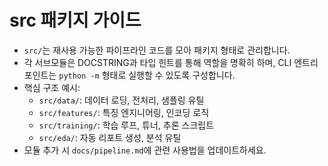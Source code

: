 # src 패키지 가이드

- `src/`는 재사용 가능한 파이프라인 코드를 모아 패키지 형태로 관리합니다.
- 각 서브모듈은 DOCSTRING과 타입 힌트를 통해 역할을 명확히 하며, CLI 엔트리포인트는 `python -m` 형태로 실행할 수 있도록 구성합니다.
- 핵심 구조 예시:
  - `src/data/`: 데이터 로딩, 전처리, 샘플링 유틸
  - `src/features/`: 특징 엔지니어링, 인코딩 로직
  - `src/training/`: 학습 루프, 튜너, 추론 스크립트
  - `src/eda/`: 자동 리포트 생성, 분석 유틸
- 모듈 추가 시 `docs/pipeline.md`에 관련 사용법을 업데이트하세요.
